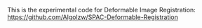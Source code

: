 This is the experimental code for Deformable Image Registration: 
https://github.com/Algolzw/SPAC-Deformable-Registration
